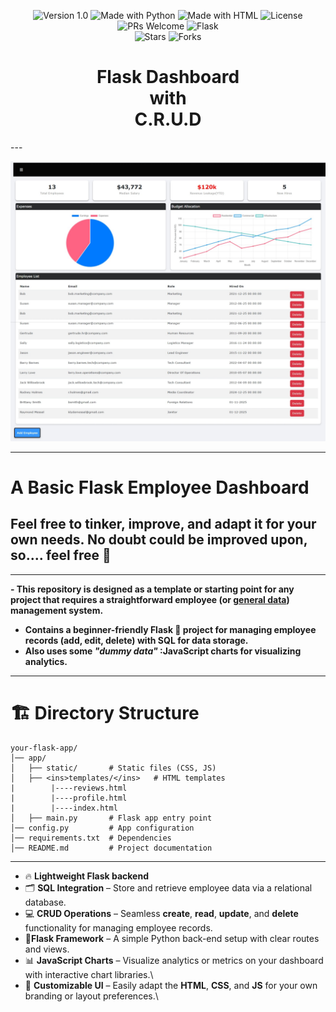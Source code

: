 <p align="center">
  <img src="https://img.shields.io/badge/Version-1.0-blue.svg" alt="Version 1.0">
  <img src="https://img.shields.io/badge/Made%20with-Python-gold.svg" alt="Made with Python">
  <img src="https://img.shields.io/badge/Made%20with-HTML-success.svg" alt="Made with HTML">
  <img src="https://img.shields.io/badge/License-Choose%20a%20license-orange.svg" alt="License">
  <img src="https://img.shields.io/badge/PRs-Welcome-navy.svg" alt="PRs Welcome">  
  <img src="https://img.shields.io/badge/Flask-Python-blue.svg" alt="Flask">
  <br>                                                                                                                                   
  <img src="https://img.shields.io/github/stars/N1TSUA-TATHAM-crzywrld/FaultLine?style=social" alt="Stars">                              
  <img src="https://img.shields.io/github/forks/N1TSUA-TATHAM-crzywrld/FaultLine?style=social" alt="Forks"> 
</p>                                                                                                                                     
                                                                                                                                     
<h1>                                                                                                                                     
  <div align="center"> Flask Dashboard </div>                                                                                            
  <div align="center"> with </div>                                                                                                       
  <div align="center"> C.R.U.D <div>                                                                                                     
                                                                                                                                         
  </h1>
---  

![Screenshot of Website / running HTML code given in this repo.](https://github.com/N1TSUA-TATHAM-crzywrld/flask-dashboard-boilerplate--w-crud/blob/main/snapshot_of_site.jpeg)

---

# **A Basic Flask Employee Dashboard**  

  ## **Feel free to tinker, improve, and adapt it for your own needs. No doubt could be improved upon, so.... feel free** 🙂
---
<strong>- This repository is designed as a template or starting point for any project that requires a straightforward employee (**or <ins>general data</ins>**) management
  system.
  - Contains a beginner-friendly **Flask** 🐍 project for managing employee records (add, edit, delete) with **SQL** for data storage.
  - Also uses some _"dummy data"_ :JavaScript charts for visualizing analytics.</strong>
---
 # 🏗 Directory Structure
 ```plaintext
your-flask-app/
│── app/
│   ├── static/       # Static files (CSS, JS)
│   ├── <ins>templates/</ins>   # HTML templates
|        |----reviews.html
|        |----profile.html  
|        |----index.html
│   ├── main.py       # Flask app entry point
│── config.py         # App configuration
│── requirements.txt  # Dependencies
│── README.md         # Project documentation
```


---
- 🔥 **Lightweight Flask backend**
- 🗂️ **SQL Integration** – Store and retrieve  employee data via a relational database.  
- 💻 **CRUD Operations** – Seamless  **create**, **read**, **update**, and **delete** functionality for managing employee records.  
- 📑**Flask Framework** – A simple Python back-end setup with clear routes and views.  
- 📊 **JavaScript Charts** – Visualize analytics or metrics on your dashboard with interactive chart libraries.\
- 📝 **Customizable UI** – Easily adapt the **HTML**, **CSS**, and **JS** for your own branding or layout preferences.\

